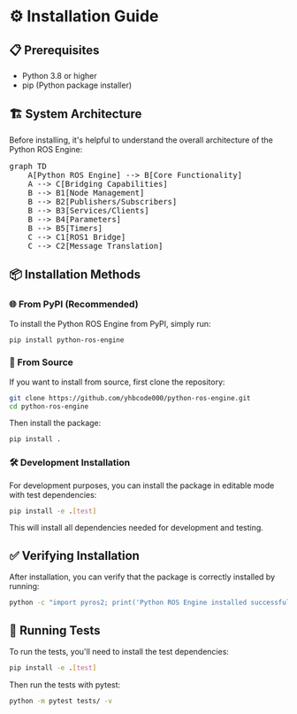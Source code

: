 # ⚙️ Installation Guide

## 📋 Prerequisites

- Python 3.8 or higher
- pip (Python package installer)

## 🏗️ System Architecture

Before installing, it's helpful to understand the overall architecture of the Python ROS Engine:

<pre class="mermaid">
graph TD
    A[Python ROS Engine] --> B[Core Functionality]
    A --> C[Bridging Capabilities]
    B --> B1[Node Management]
    B --> B2[Publishers/Subscribers]
    B --> B3[Services/Clients]
    B --> B4[Parameters]
    B --> B5[Timers]
    C --> C1[ROS1 Bridge]
    C --> C2[Message Translation]
</pre>

## 📦 Installation Methods

### 🌐 From PyPI (Recommended)

To install the Python ROS Engine from PyPI, simply run:

```bash
pip install python-ros-engine
```

### 📂 From Source

If you want to install from source, first clone the repository:

```bash
git clone https://github.com/yhbcode000/python-ros-engine.git
cd python-ros-engine
```

Then install the package:

```bash
pip install .
```

### 🛠️ Development Installation

For development purposes, you can install the package in editable mode with test dependencies:

```bash
pip install -e .[test]
```

This will install all dependencies needed for development and testing.

## ✅ Verifying Installation

After installation, you can verify that the package is correctly installed by running:

```bash
python -c "import pyros2; print('Python ROS Engine installed successfully')"
```

## 🧪 Running Tests

To run the tests, you'll need to install the test dependencies:

```bash
pip install -e .[test]
```

Then run the tests with pytest:

```bash
python -m pytest tests/ -v
```